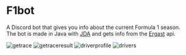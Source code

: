 # F1bot
A Discord bot that gives you info about the current Formula 1 season. </br>
The bot is made in Java with [JDA](https://github.com/DV8FromTheWorld/JDA) and gets info from the [Ergast](https://ergast.com/mrd/) api. </br>

![getrace](https://i.imgur.com/ZCHEAtK.png)
![getraceresult](https://i.imgur.com/J3WCFiI.png)
![driverprofile](https://i.imgur.com/EZ66pjv.png)
![drivers](https://i.imgur.com/N3Q2KbD.png)
